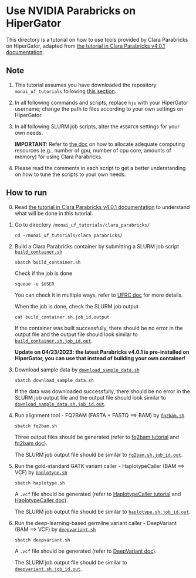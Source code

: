 # **Use NVIDIA Parabricks on HiperGator**

This directory is a tutorial on how to use tools provided by Clara Parabricks on HiperGator, adapted from [the tutorial in Clara Parabricks v4.0.1 documentation](https://docs.nvidia.com/clara/parabricks/4.0.1/Tutorials.html).  

## **Note**
1. This tutorial assumes you have downloaded the repository `monai_uf_tutorials` following [this section](../README.md/#download-this-repository-on-hipergator).
2. In all following commands and scripts, replace `hju` with your HiperGator username; change the path to files according to your own settings on HiperGator. 
3. In all following SLURM job scripts, alter the `#SBATCH` settings for your own needs. 

    **IMPORTANT:** Refer to [the doc](https://docs.nvidia.com/clara/parabricks/4.0.1/GettingStarted.html) on how to allocate adequate computing resources (e.g., number of gpu, number of cpu core, amounts of memory) for using Clara Parabricks.
4. Please read the comments in each script to get a better understanding on how to tune the scripts to your own needs.


## **How to run**
0. Read [the tutorial in Clara Parabricks v4.0.1 documentation](https://docs.nvidia.com/clara/parabricks/4.0.1/Tutorials.html) to understand what will be done in this tutorial.

1. Go to directory `/monai_uf_tutorials/clara_parabricks/`
    ```
    cd ~/monai_uf_tutorials/clara_parabricks/
    ```

2. Build a Clara Parabricks container by submitting a SLURM job script [`build_container.sh`](./build_container.sh)
    ```
    sbatch build_container.sh
    ```
    Check if the job is done 
    ```
    squeue -u $USER
    ```
    You can check it in multiple ways, refer to [UFRC doc](https://help.rc.ufl.edu/doc/UFRC_Help_and_Documentation) for more details.
    
    When the job is done, check the SLURM job output 
    ```
    cat build_container.sh.job_id.output
    ```
    If the container was built successfully, there should be no error in the output file and the output file should look similar to [`build_container.sh.job_id.out`](./build_container.sh.job_id.out).
    
    **Update on 04/23/2023: the latest Parabricks v4.0.1 is pre-installed on HiperGator, you can use that instead of building your own container!**

4. Download sample data by [`download_sample_data.sh`](./download_sample_data.sh)    
    ```
    sbatch download_sample_data.sh
    ```
    If the data was downloaded successfully, there should be no error in the SLURM job output file and the output file should look similar to [`download_sample_data.sh.job_id.out`](./download_sample_data.sh.job_id.out).

5. Run alignment tool - FQ2BAM (FASTA + FASTQ ==> BAM) by [`fq2bam.sh`](./fq2bam.sh)
    ```
    sbatch fq2bam.sh
    ```
    Three output files should be generated (refer to [fq2bam tutorial](https://docs.nvidia.com/clara/parabricks/4.0.1/Tutorials/FQ2BAM_Tutorial.html) and [fq2bam doc](https://docs.nvidia.com/clara/parabricks/4.0.1/Documentation/ToolDocs/man_fq2bam.html#man-fq2bam)). 
    
    The SLURM job output file should be similar to [`fq2bam.sh.job_id.out`](./fq2bam.sh.job_id.out). 


6. Run the gold-standard GATK variant caller - HaplotypeCaller (BAM ==> VCF)  by [`haplotype.sh`](./haplotype.sh)
    ```
    sbatch haplotype.sh
    ```
    A `.vcf` file should be generated (refer to [HaplotypeCaller tutorial](https://docs.nvidia.com/clara/parabricks/4.0.1/Tutorials/HaplotypeCaller_Tutorial.html) and [HaplotypeCaller doc](https://docs.nvidia.com/clara/parabricks/4.0.1/Documentation/ToolDocs/man_haplotypecaller.html#man-haplotypecaller)). 
    
    The SLURM job output file should be similar to [`haplotype.sh.job_id.out`](./haplotype.sh.job_id.out).     

7. Run the deep-learning-based germline variant caller - DeepVariant (BAM ==> VCF)  by [`deepvariant.sh`](./deepvariant.sh)
    ```
    sbatch deepvariant.sh
    ```
    A `.vcf` file should be generated (refer to [DeepVariant doc](https://docs.nvidia.com/clara/parabricks/4.0.1/Documentation/ToolDocs/man_deepvariant.html#man-deepvariant)). 
    
    The SLURM job output file should be similar to [`deepvariant.sh.job_id.out`](./deepvariant.sh.job_id.out).      
